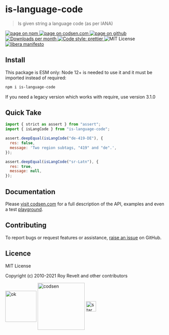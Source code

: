 # is-language-code

> Is given string a language code (as per IANA)

<div class="package-badges">
  <a href="https://www.npmjs.com/package/is-language-code" rel="nofollow noreferrer noopener">
    <img src="https://img.shields.io/badge/-npm-blue?style=flat-square" alt="page on npm">
  </a>
  <a href="https://codsen.com/os/is-language-code" rel="nofollow noreferrer noopener">
    <img src="https://img.shields.io/badge/-codsen-blue?style=flat-square" alt="page on codsen.com">
  </a>
  <a href="https://github.com/codsen/codsen/tree/main/packages/is-language-code" rel="nofollow noreferrer noopener">
    <img src="https://img.shields.io/badge/-github-blue?style=flat-square" alt="page on github">
  </a>
  <a href="https://npmcharts.com/compare/is-language-code?interval=30" rel="nofollow noreferrer noopener" target="_blank">
    <img src="https://img.shields.io/npm/dm/is-language-code.svg?style=flat-square" alt="Downloads per month">
  </a>
  <a href="https://prettier.io" rel="nofollow noreferrer noopener" target="_blank">
    <img src="https://img.shields.io/badge/code_style-prettier-brightgreen.svg?style=flat-square" alt="Code style: prettier">
  </a>
  <img src="https://img.shields.io/badge/licence-MIT-brightgreen.svg?style=flat-square" alt="MIT License">
  <a href="https://liberamanifesto.com" rel="nofollow noreferrer noopener" target="_blank">
    <img src="https://img.shields.io/badge/libera-manifesto-lightgrey.svg?style=flat-square" alt="libera manifesto">
  </a>
</div>

## Install

This package is ESM only: Node 12+ is needed to use it and it must be imported instead of required:

```bash
npm i is-language-code
```

If you need a legacy version which works with require, use version 3.1.0

## Quick Take

```js
import { strict as assert } from "assert";
import { isLangCode } from "is-language-code";

assert.deepEqual(isLangCode("de-419-DE"), {
  res: false,
  message: 'Two region subtags, "419" and "de".',
});

assert.deepEqual(isLangCode("sr-Latn"), {
  res: true,
  message: null,
});
```

## Documentation

Please [visit codsen.com](https://codsen.com/os/is-language-code/) for a full description of the API, examples and even a test <a href="https://codsen.com/os/is-language-code/play">playground</a>.

## Contributing

To report bugs or request features or assistance, [raise an issue](https://github.com/codsen/codsen/issues/new/choose) on GitHub.

## Licence

MIT License

Copyright (c) 2010-2021 Roy Revelt and other contributors

<img src="https://codsen.com/images/png-codsen-ok.png" width="98" alt="ok" align="center"> <img src="https://codsen.com/images/png-codsen-1.png" width="148" alt="codsen" align="center"> <img src="https://codsen.com/images/png-codsen-star-small.png" width="32" alt="star" align="center">
